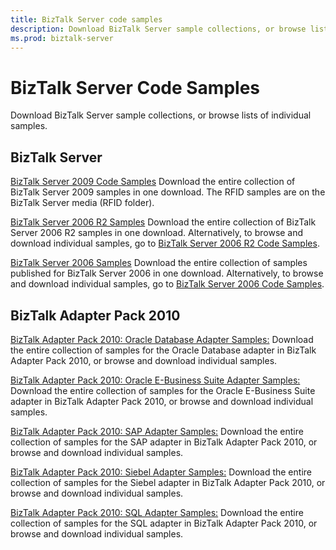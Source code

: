 ```yaml
---
title: BizTalk Server code samples
description: Download BizTalk Server sample collections, or browse lists of individual samples.
ms.prod: biztalk-server
---
```

# BizTalk Server Code Samples

Download BizTalk Server sample collections, or browse lists of individual samples.

## BizTalk Server

[BizTalk Server 2009 Code Samples](http://go.microsoft.com/fwlink/?LinkId=146129 "BizTalk Server 2009 Samples")
Download the entire collection of BizTalk Server 2009 samples in one download. The RFID samples are on the BizTalk Server media (RFID folder).

[BizTalk Server 2006 R2 Samples](http://go.microsoft.com/fwlink/?LinkId=99676 "BizTalk Server 2006 R2 Samples")
Download the entire collection of BizTalk Server 2006 R2 samples in one download. Alternatively, to browse and download individual samples, go to [BizTalk Server 2006 R2 Code Samples](http://go.microsoft.com/fwlink/?LinkId=109862).

[BizTalk Server 2006 Samples](http://go.microsoft.com/fwlink/?LinkId=109522 "BizTalk Server 2006 Samples")
Download the entire collection of samples published for BizTalk Server 2006 in one download. Alternatively, to browse and download individual samples, go to [BizTalk Server 2006 Code Samples](http://go.microsoft.com/fwlink/?LinkId=109861).

## BizTalk Adapter Pack 2010

[BizTalk Adapter Pack 2010: Oracle Database Adapter Samples:](https://www.microsoft.com/downloads/details.aspx?FamilyID=6cb4e1cb-6d5e-4c3d-99ce-2eb3c2df61dc "BizTalk Adapter Pack 2010: Oracle Database Adapter Samples:")
Download the entire collection of samples for the Oracle Database adapter in BizTalk Adapter Pack 2010, or browse and download individual samples.

[BizTalk Adapter Pack 2010: Oracle E-Business Suite Adapter Samples:](https://www.microsoft.com/downloads/details.aspx?FamilyID=1737f531-938f-4035-beff-4059ec37a8ac "BizTalk Adapter Pack 2010: Oracle E-Business Suite Adapter Samples: ")
Download the entire collection of samples for the Oracle E-Business Suite adapter in BizTalk Adapter Pack 2010, or browse and download individual samples.

[BizTalk Adapter Pack 2010: SAP Adapter Samples:](https://www.microsoft.com/downloads/details.aspx?FamilyID=41acd511-0a62-4f72-b72d-0da8a872e3cb "BizTalk Adapter Pack 2010: SAP Adapter Samples:")
Download the entire collection of samples for the SAP adapter in BizTalk Adapter Pack 2010, or browse and download individual samples.

[BizTalk Adapter Pack 2010: Siebel Adapter Samples:](https://www.microsoft.com/downloads/details.aspx?FamilyID=ee0838fe-6db6-417b-8e3d-409fa3392333 "BizTalk Adapter Pack 2010: Siebel Adapter Samples:")
Download the entire collection of samples for the Siebel adapter in BizTalk Adapter Pack 2010, or browse and download individual samples.

[BizTalk Adapter Pack 2010: SQL Adapter Samples:](https://www.microsoft.com/downloads/details.aspx?FamilyID=4c05e206-b50e-4cbb-87c5-e291e87762a0 "BizTalk Adapter Pack 2010: SQL Adapter Samples:")
Download the entire collection of samples for the SQL adapter in BizTalk Adapter Pack 2010, or browse and download individual samples.
